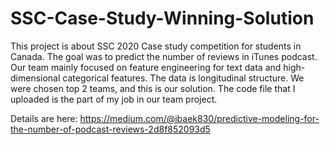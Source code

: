 # SSC-Case-Study-Winning-Solution

This project is about SSC 2020 Case study competition for students in Canada. The goal was to predict the number of reviews in iTunes podcast.
Our team mainly focused on feature engineering for text data and high-dimensional categorical features. The data is longitudinal structure.
We were chosen top 2 teams, and this is our solution. The code file that I uploaded is the part of my job in our team project.

Details are here: https://medium.com/@ibaek830/predictive-modeling-for-the-number-of-podcast-reviews-2d8f852093d5
